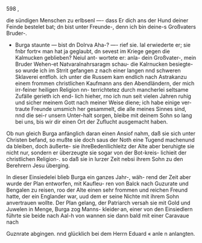 598 ,

die sündigen Menschen zu erlbsenl —- dass Er dich ans der
Hund deiner Feinde bestelet bat; dn bist unter Freunde-,
denn ich bin deine-s Großvaters Bruder-.
- Burga staunte — bist dn Dolrva Aha-? —- rief sie.
Ial erwiederte er; sie fnbr fortr« man hat ja geglaubt, dn
sevest im Kriege gegen die Kalmucken geblieben? Neiul ant-
wortete er: anla- dein Großvater-, mein Bruder Wehen-et
Natvaralnahrsaragm schau- die Kalrnucken besiegte-
so wurde ich im Strrit gefangen z nach einer langen nnd
schweren Sklaverei entfloh. ich unter die Russem kam endlich
nach Astrakanzu einem frommen christlichen Kaufmann ans
den Abendländern, der mich irr-feiner heiligen Religion nn-
terrichtetez durch mancherlei seltsame Zufälle gerieth ich end-
lich hieher, rno ich nun seit vielen Jahren ruhig und sicher
meinem Gott nach meiner Weise diene; ich habe einige ver-
traute Freunde umsmich her gesammelt, die alle meines
Sinnes sind, nnd die sei-r unsern Unter-halt sorgen, bleibe
mit deinem Sohn so lang bei uns, bis wir dir einen Ort
der Zuflucht ausgemacht haben.

Ob nun gleich Burga anfänglich daran einen Ansiof
nahm, daß sie sich unter Christen befand, so mußte sie doch
saus der Noth eine Tugend machenund da bleiben, doch
äußerte- sie ihreBedenllichleitz der Alte aber beruhigte sie
nicht nur, sondern er überzeugte sie sogar von der Bot-kreis-
lichieit der christlichen Religion-. so daß sie in lurzer Zeit
nebsi ihrem Sohn zu den Berehrern Jesu überging.

In dieser Einsiedelei blieb Burga ein ganzes Jahr-, wäh-
rend der Zeit aber wurde der Plan entworfen, mit Kaufleu-
ren von Balck nach Guzurate und Bengalen zu reisen, roo
der Alte einen sehr frommen und reichen Freund hatte, der
ein Englander war, uud dem er seine Nichte mit ihrem Sohn
anvertrauen wollte. Der Plan gelang, der Patriarch versah
sie mit Gold und Juwelen in Menge, Burga zog Manns-
kleider·an, einer von den Einsiedlern führte sie beide nach
Aal-h von wannen sie dann bald mit einer Caravaue nach

Guznrate abgingen. nnd glücklich bei dem Herrn Eduard
« anle n anlangten.

